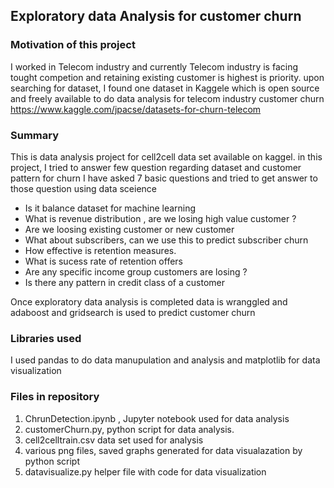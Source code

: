 
## Exploratory data Analysis for customer churn


### Motivation of this project
I worked in Telecom industry and currently Telecom industry is facing tought competion and retaining existing customer is highest is priority. 
upon searching for dataset, I found one dataset in Kaggele which is open source and freely available to do data analysis for telecom industry customer churn
https://www.kaggle.com/jpacse/datasets-for-churn-telecom


### Summary 
This is  data analysis project for cell2cell data set available on kaggel. 
in this project, I tried to answer few question regarding dataset and customer pattern for churn
I have asked 7 basic questions and tried to get answer to those question using data sceience

- Is it balance dataset for machine learning
- What is revenue distribution , are we losing high value customer ? 
- Are we loosing existing customer or new customer
- What about subscribers, can we use this to predict subscriber churn
- How effective is retention measures.
- What is sucess rate of retention offers
- Are any specific income group customers are losing ? 
- Is there any pattern in credit class of a customer 

Once exploratory data analysis is completed data is wranggled and adaboost and gridsearch is used to predict customer churn

### Libraries used
I used pandas to do data manupulation and analysis and matplotlib for data visualization 

### Files in repository
1. ChrunDetection.ipynb , Jupyter notebook used for data analysis
2. customerChurn.py, python script for data analysis. 
3. cell2celltrain.csv data set used for analysis
4. various png files, saved graphs generated for data visualazation by python script
5. datavisualize.py helper file with code for data visualization

